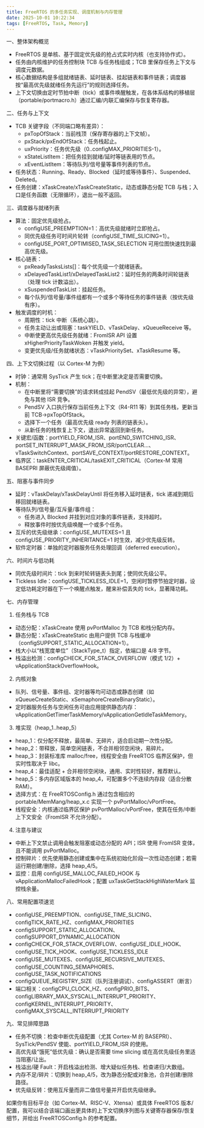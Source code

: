 ```yaml
---
title: FreeRTOS 的多任务实现、调度机制与内存管理
date: 2025-10-01 10:22:34
tags: [FreeRTOS, Task, Memory]
---
```


一、整体架构概览
- FreeRTOS 是单核、基于固定优先级的抢占式实时内核（也支持协作式）。
- 任务由内核维护的任务控制块 TCB 与任务栈组成；TCB 里保存任务上下文与调度元数据。
- 核心数据结构是多组就绪链表、延时链表、挂起链表和事件链表；调度器按“最高优先级就绪任务先运行”的规则选择任务。
- 上下文切换由定时节拍中断（tick）或事件唤醒触发，在各体系结构的移植层（portable/portmacro.h）通过汇编/内联汇编保存与恢复寄存器。

二、任务与上下文
- TCB 关键字段（不同端口略有差异）：
  - pxTopOfStack：当前栈顶（保存寄存器的上下文帧）。
  - pxStack/pxEndOfStack：任务栈起止。
  - uxPriority：任务优先级（0..configMAX_PRIORITIES-1）。
  - xStateListItem：把任务挂到就绪/延时等链表用的节点。
  - xEventListItem：等待队列/信号量等事件列表的节点。
- 任务状态：Running、Ready、Blocked（延时或等待事件）、Suspended、Deleted。
- 任务创建：xTaskCreate/xTaskCreateStatic，动态或静态分配 TCB 与栈；入口是任务函数（无限循环），退出一般不返回。

三、调度器与就绪列表
- 算法：固定优先级抢占。
  - configUSE_PREEMPTION=1：高优先级就绪时立即抢占。
  - 同优先级任务可时间片轮转（configUSE_TIME_SLICING=1）。
  - configUSE_PORT_OPTIMISED_TASK_SELECTION 可用位图快速找到最高优先级。
- 核心链表：
  - pxReadyTasksLists[]：每个优先级一个就绪链表。
  - xDelayedTaskList1/xDelayedTaskList2：延时任务的两条时间轮链表（处理 tick 计数溢出）。
  - xSuspendedTaskList：挂起任务。
  - 每个队列/信号量/事件组都有一个或多个等待任务的事件链表（按优先级有序）。
- 触发调度的时机：
  - 周期性：tick 中断（系统心跳）。
  - 任务主动让出或阻塞：taskYIELD、vTaskDelay、xQueueReceive 等。
  - 中断使更高优先级任务就绪：FromISR API 设置 xHigherPriorityTaskWoken 并触发 yield。
  - 变更优先级/任务就绪状态：vTaskPrioritySet、xTaskResume 等。

四、上下文切换过程（以 Cortex-M 为例）
- 时钟：通常用 SysTick 产生 tick；在中断里决定是否需要切换。
- 机制：
  - 在中断里将“需要切换”的请求转成挂起 PendSV（最低优先级的异常），避免与其他 ISR 竞争。
  - PendSV 入口执行保存当前任务上下文（R4-R11 等）到其任务栈，更新当前 TCB->pxTopOfStack。
  - 选择下一个任务（最高优先级 ready 列表的链表头）。
  - 从新任务的栈恢复上下文，退出异常返回到新任务。
- 关键宏/函数：portYIELD_FROM_ISR、portEND_SWITCHING_ISR、portSET_INTERRUPT_MASK_FROM_ISR/portCLEAR...、vTaskSwitchContext、portSAVE_CONTEXT/portRESTORE_CONTEXT。
- 临界区：taskENTER_CRITICAL/taskEXIT_CRITICAL（Cortex-M 常用 BASEPRI 屏蔽优先级阈值）。

五、阻塞与事件同步
- 延时：vTaskDelay/xTaskDelayUntil 将任务移入延时链表，tick 递减到期后移回就绪链表。
- 等待队列/信号量/互斥量/事件组：
  - 任务进入 Blocked 并挂到对应对象的事件链表，支持超时。
  - 释放事件时按优先级唤醒一个或多个任务。
- 互斥的优先级继承：configUSE_MUTEXES=1 且 configUSE_PRIORITY_INHERITANCE=1 时生效，减少优先级反转。
- 软件定时器：单独的定时器服务任务处理回调（deferred execution）。

六、时间片与低功耗
- 同优先级时间片：tick 到来时轮转链表头到尾；使同优先级公平。
- Tickless Idle：configUSE_TICKLESS_IDLE=1，空闲时暂停节拍定时器，设定低功耗定时器在下一个唤醒点触发，醒来补偿丢失的 tick，显著降功耗。

七、内存管理
1) 任务栈与 TCB
- 动态分配：xTaskCreate 使用 pvPortMalloc 为 TCB 和栈分配内存。
- 静态分配：xTaskCreateStatic 由用户提供 TCB 与栈缓冲（configSUPPORT_STATIC_ALLOCATION=1）。
- 栈大小以“栈宽度单位”（StackType_t）指定，依端口是 4/8 字节。
- 栈溢出检测：configCHECK_FOR_STACK_OVERFLOW（模式 1/2）+ vApplicationStackOverflowHook。

2) 内核对象
- 队列、信号量、事件组、定时器等均可动态或静态创建（如 xQueueCreateStatic、xSemaphoreCreateBinaryStatic）。
- 定时器服务任务与空闲任务可由应用提供静态内存：vApplicationGetTimerTaskMemory/vApplicationGetIdleTaskMemory。

3) 堆实现（heap_1..heap_5）
- heap_1：仅分配不释放，最简单、无碎片，适合启动期一次性分配。
- heap_2：带释放，简单空闲链表，不合并相邻空闲块，易碎片。
- heap_3：封装标准库 malloc/free，线程安全由 FreeRTOS 临界区保护，但实时性取决于 libc。
- heap_4：最佳适配 + 合并相邻空闲块，通用、实时性较好，推荐默认。
- heap_5：多内存区域版本的 heap_4，可配置多个不连续内存段（适合分散 RAM）。
- 选择方式：在 FreeRTOSConfig.h 通过包含相应的 portable/MemMang/heap_x.c 实现一个 pvPortMalloc/vPortFree。
- 线程安全：内核通过临界区保护 pvPortMalloc/vPortFree，使其在任务/中断上下文安全（FromISR 不允许分配）。

4) 注意与建议
- 中断上下文禁止调用会触发阻塞或动态分配的 API；ISR 使用 FromISR 变体，且不能调用 pvPortMalloc。
- 控制碎片：优先使用静态创建或集中在系统初始化阶段一次性动态创建；若需运行期创建/删除，选择 heap_4/5。
- 监控：启用 configUSE_MALLOC_FAILED_HOOK 与 vApplicationMallocFailedHook；配置 uxTaskGetStackHighWaterMark 监控栈余量。

八、常用配置项速览
- configUSE_PREEMPTION、configUSE_TIME_SLICING、configTICK_RATE_HZ、configMAX_PRIORITIES
- configSUPPORT_STATIC_ALLOCATION、configSUPPORT_DYNAMIC_ALLOCATION
- configCHECK_FOR_STACK_OVERFLOW、configUSE_IDLE_HOOK、configUSE_TICK_HOOK、configUSE_TICKLESS_IDLE
- configUSE_MUTEXES、configUSE_RECURSIVE_MUTEXES、configUSE_COUNTING_SEMAPHORES、configUSE_TASK_NOTIFICATIONS
- configQUEUE_REGISTRY_SIZE（队列注册调试）、configASSERT（断言）
- 端口相关：configCPU_CLOCK_HZ、configPRIO_BITS、configLIBRARY_MAX_SYSCALL_INTERRUPT_PRIORITY、configKERNEL_INTERRUPT_PRIORITY、configMAX_SYSCALL_INTERRUPT_PRIORITY

九、常见排障思路
- 任务不切换：检查中断优先级配置（尤其 Cortex-M 的 BASEPRI）、SysTick/PendSV 使能、portYIELD_FROM_ISR 的使用。
- 高优先级“饿死”低优先级：确认是否需要 time slicing 或在高优先级任务里适当阻塞/让出。
- 栈溢出/硬 Fault：开启栈溢出检测、增大疑似任务栈、检查递归/大数组。
- 内存不足/碎片：切换到 heap_4/5，改为静态分配或对象池，合并创建/删除路径。
- 优先级反转：使用互斥量而非二值信号量并开启优先级继承。

如果你有目标平台（如 Cortex-M、RISC-V、Xtensa）或具体 FreeRTOS 版本/配置，我可以结合该端口画出更具体的上下文切换序列图与关键寄存器保存/恢复细节，并给出 FreeRTOSConfig.h 的参考配置。
